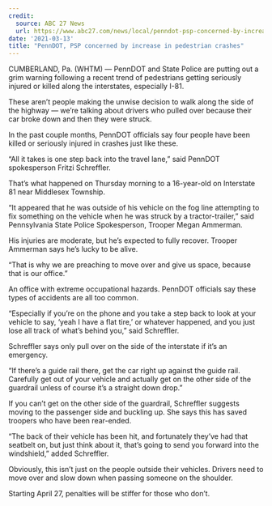 ```yaml
---
credit:
  source: ABC 27 News
  url: https://www.abc27.com/news/local/penndot-psp-concerned-by-increase-in-pedestrian-crashes/
date: '2021-03-13'
title: "PennDOT, PSP concerned by increase in pedestrian crashes"
---
```

CUMBERLAND, Pa. (WHTM) — PennDOT and State Police are putting out a grim warning following a recent trend of pedestrians getting seriously injured or killed along the interstates, especially I-81.

These aren’t people making the unwise decision to walk along the side of the highway — we’re talking about drivers who pulled over because their car broke down and then they were struck.

In the past couple months, PennDOT officials say four people have been killed or seriously injured in crashes just like these.

“All it takes is one step back into the travel lane,” said PennDOT spokesperson Fritzi Schreffler.

That’s what happened on Thursday morning to a 16-year-old on Interstate 81 near Middlesex Township.

“It appeared that he was outside of his vehicle on the fog line attempting to fix something on the vehicle when he was struck by a tractor-trailer,” said Pennsylvania State Police Spokesperson, Trooper Megan Ammerman.

His injuries are moderate, but he’s expected to fully recover. Trooper Ammerman says he’s lucky to be alive.

“That is why we are preaching to move over and give us space, because that is our office.”

An office with extreme occupational hazards. PennDOT officials say these types of accidents are all too common.

“Especially if you’re on the phone and you take a step back to look at your vehicle to say, ‘yeah I have a flat tire,’ or whatever happened, and you just lose all track of what’s behind you,” said Schreffler.

Schreffler says only pull over on the side of the interstate if it’s an emergency. 

“If there’s a guide rail there, get the car right up against the guide rail. Carefully get out of your vehicle and actually get on the other side of the guardrail unless of course it’s a straight down drop.”

If you can’t get on the other side of the guardrail, Schreffler suggests moving to the passenger side and buckling up. She says this has saved troopers who have been rear-ended.

“The back of their vehicle has been hit, and fortunately they’ve had that seatbelt on, but just think about it, that’s going to send you forward into the windshield,” added Schreffler.

Obviously, this isn’t just on the people outside their vehicles. Drivers need to move over and slow down when passing someone on the shoulder.

Starting April 27, penalties will be stiffer for those who don’t.

